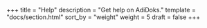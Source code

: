 +++
title = "Help"
description = "Get help on AdiDoks."
template = "docs/section.html"
sort_by = "weight"
weight = 5
draft = false
+++
